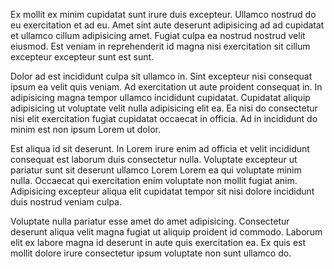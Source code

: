 Ex mollit ex minim cupidatat sunt irure duis excepteur. Ullamco nostrud do eu exercitation et ad eu. Amet sint aute deserunt adipisicing ad ad cupidatat et ullamco cillum adipisicing amet. Fugiat culpa ea nostrud nostrud velit eiusmod. Est veniam in reprehenderit id magna nisi exercitation sit cillum excepteur excepteur sunt est sunt.

Dolor ad est incididunt culpa sit ullamco in. Sint excepteur nisi consequat ipsum ea velit quis veniam. Ad exercitation ut aute proident consequat in. In adipisicing magna tempor ullamco incididunt cupidatat. Cupidatat aliquip adipisicing ut voluptate velit nulla adipisicing elit ea. Ea nisi do consectetur nisi elit exercitation fugiat cupidatat occaecat in officia. Ad in incididunt do minim est non ipsum Lorem ut dolor.

Est aliqua id sit deserunt. In Lorem irure enim ad officia et velit incididunt consequat est laborum duis consectetur nulla. Voluptate excepteur ut pariatur sunt sit deserunt ullamco Lorem Lorem ea qui voluptate minim nulla. Occaecat qui exercitation enim voluptate non mollit fugiat anim. Adipisicing excepteur aliqua elit cupidatat tempor sit nisi dolore incididunt duis nostrud veniam culpa.

Voluptate nulla pariatur esse amet do amet adipisicing. Consectetur deserunt aliqua velit magna fugiat ut aliquip proident id commodo. Laborum elit ex labore magna id deserunt in aute quis exercitation ea. Ex quis est mollit dolore irure consectetur ipsum voluptate non sunt ullamco do.
